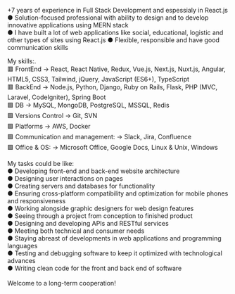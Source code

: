 +7 years of experience in Full Stack Development and espessialy in React.js <br/>
● Solution-focused professional with ability to design and to develop innovative applications using MERN stack <br/>
● I have built a lot of web applications like social, educational, logistic and other types of sites using React.js 
● Flexible, responsible and have good communication skills <br/>

My skills:. <br/>
🟥 FrontEnd → React, React Native, Redux, Vue.js, Next.js, Nuxt.js, Angular, HTML5, CSS3, Tailwind, jQuery, JavaScript (ES6+), TypeScript <br/>
🟥 BackEnd → Node.js, Python, Django, Ruby on Rails, Flask,  PHP (MVC, Laravel, CodeIgniter), Spring Boot <br/>
🟩 DB → MySQL, MongoDB, PostgreSQL, MSSQL, Redis <br/>
🟩 Versions Control → Git, SVN <br/>
🟩 Platforms → AWS, Docker <br/>
🟩 Communication and management: → Slack, Jira, Confluence <br/>
🟩 Office & OS: → Microsoft Office, Google Docs, Linux & Unix, Windows <br/>

My tasks could be like: <br/>
● Developing front-end and back-end website architecture <br/>
● Designing user interactions on pages <br/>
● Creating servers and databases for functionality <br/>
● Ensuring cross-platform compatibility and optimization for mobile phones and responsiveness <br/>
● Working alongside graphic designers for web design features <br/>
● Seeing through a project from conception to finished product <br/>
● Designing and developing APIs and RESTful services <br/>
● Meeting both technical and consumer needs <br/>
● Staying abreast of developments in web applications and programming languages <br/>
● Testing and debugging software to keep it optimized with technological advances <br/>
● Writing clean code for the front and back end of software <br/>
<br/>
Welcome to a long-term cooperation! 
